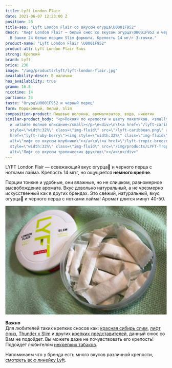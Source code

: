 ```yaml
---
title: Lyft London Flair
date: 2021-06-07 12:23:00 Z
position: 28
title-seo: "Lyft London Flair со вкусом огурца\U0001F952"
descr: "Лифт London Flair — белый снюс со вкусом огурца\U0001F952 и черного перца.
  В банке 24 белые порции Slim формата. Крепость 14 мг/г 3-точки."
product-name: "Lyft London Flair \U0001F952"
product-alt: Lyft London Flair Snus
strong: Крепкий
brand: Lyft
price: 230
image: "/img/products/lyft/lyft-london-flair.jpg"
availability-descr: В наличии
has_availability: true
gramm: 16.8
nicotine: 14
portions: 24
taste: "Огурц\U0001F952 и черный перец"
form: Порционный, белый, Slim
composition-product: Пищевые волокна, ароматизатор, вода, никотин
similar-product_body: "<p>Похожи по крепости и цвету пакетиков. <small>Жмите на картинки
  и читайте полное описание</small></p>\n<div>\n\t<a href=\"/lyft-caribbean-spirit\"><img
  style=\"width:32%\" class=\"img-fluid\" src=\"/lyft-caribbean.png\" alt=\"Лифт карибы\"></a>\n\t<a
  href=\"lyft-ruby-berry\"><img style=\"width:32%\" class=\"img-fluid\" src=\"/img/products/lyft-ruby-berry-slim-all-white.jpg\"
  alt=\"лифт со вкусом клубники\"></a>\n\t<a href=\"/lyft-tropic-breeze-slim-all-white\"><img
  style=\"width:32%\" class=\"img-fluid\" src=\"/img/products/LYFT-Tropic-Breeze-Slim-All-White.jpg\"
  alt=\"Лифт со вкусом тропических фруктов\"></a>\n</div>"
---
```


LYFT London Flair — освежающий вкус огурца🥒 и черного перца с нотками лайма. Крепость 14 мг/г, но ощущается **немного крепче**. 

Порции тонкие и удобные, они влажные, но не слишком, равномерное высвобождение аромата. Вкус довольно натуральный, а не чрезмерно искусственный как в других брендах. Это свежий, натуральный, вкус огурца🥒 и черного перца с нотками лайма! Аромат длится минут 40-50. 

<div class="mb-3">
<img class="img-fluid" src="/img/products/lyft/lyft-london-open.jpg" alt="Лифт London Flair со вкусом огурца">
</div>

<b>Важно</b><br>
Для любителей таких крепких сносов как: [красная сибирь слим](/siberia-white-dry-slim), [лифт фриз](/lyft-x-strong-freeze-slim-white), [Thunder x Slim](/thunder-x-slim-white-dry) и других [крепких представителей](/ultra-strong), данный снюс со Вам не подойдет. Вы можете даже не почувствовать его крепость!
Подойдет любителям [некрепких табаков](/low-strong). 

Напоминаем что у бренда есть много вкусов различной крепости, [смотреть всю линейку Lyft](/lyft).